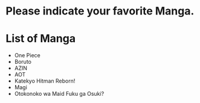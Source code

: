 # Please indicate your favorite Manga.
# List of Manga
- One Piece
- Boruto
- AZIN
- AOT
- Katekyo Hitman Reborn!
- Magi
- Otokonoko wa Maid Fuku ga Osuki?
